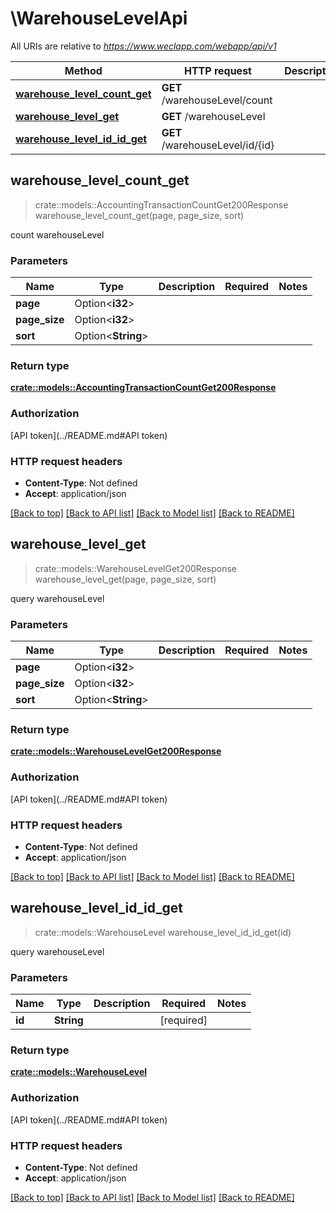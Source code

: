 # \WarehouseLevelApi

All URIs are relative to *https://www.weclapp.com/webapp/api/v1*

Method | HTTP request | Description
------------- | ------------- | -------------
[**warehouse_level_count_get**](WarehouseLevelApi.md#warehouse_level_count_get) | **GET** /warehouseLevel/count | 
[**warehouse_level_get**](WarehouseLevelApi.md#warehouse_level_get) | **GET** /warehouseLevel | 
[**warehouse_level_id_id_get**](WarehouseLevelApi.md#warehouse_level_id_id_get) | **GET** /warehouseLevel/id/{id} | 



## warehouse_level_count_get

> crate::models::AccountingTransactionCountGet200Response warehouse_level_count_get(page, page_size, sort)


count warehouseLevel

### Parameters


Name | Type | Description  | Required | Notes
------------- | ------------- | ------------- | ------------- | -------------
**page** | Option<**i32**> |  |  |
**page_size** | Option<**i32**> |  |  |
**sort** | Option<**String**> |  |  |

### Return type

[**crate::models::AccountingTransactionCountGet200Response**](_accountingTransaction_count_get_200_response.md)

### Authorization

[API token](../README.md#API token)

### HTTP request headers

- **Content-Type**: Not defined
- **Accept**: application/json

[[Back to top]](#) [[Back to API list]](../README.md#documentation-for-api-endpoints) [[Back to Model list]](../README.md#documentation-for-models) [[Back to README]](../README.md)


## warehouse_level_get

> crate::models::WarehouseLevelGet200Response warehouse_level_get(page, page_size, sort)


query warehouseLevel

### Parameters


Name | Type | Description  | Required | Notes
------------- | ------------- | ------------- | ------------- | -------------
**page** | Option<**i32**> |  |  |
**page_size** | Option<**i32**> |  |  |
**sort** | Option<**String**> |  |  |

### Return type

[**crate::models::WarehouseLevelGet200Response**](_warehouseLevel_get_200_response.md)

### Authorization

[API token](../README.md#API token)

### HTTP request headers

- **Content-Type**: Not defined
- **Accept**: application/json

[[Back to top]](#) [[Back to API list]](../README.md#documentation-for-api-endpoints) [[Back to Model list]](../README.md#documentation-for-models) [[Back to README]](../README.md)


## warehouse_level_id_id_get

> crate::models::WarehouseLevel warehouse_level_id_id_get(id)


query warehouseLevel

### Parameters


Name | Type | Description  | Required | Notes
------------- | ------------- | ------------- | ------------- | -------------
**id** | **String** |  | [required] |

### Return type

[**crate::models::WarehouseLevel**](warehouseLevel.md)

### Authorization

[API token](../README.md#API token)

### HTTP request headers

- **Content-Type**: Not defined
- **Accept**: application/json

[[Back to top]](#) [[Back to API list]](../README.md#documentation-for-api-endpoints) [[Back to Model list]](../README.md#documentation-for-models) [[Back to README]](../README.md)

